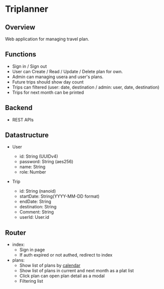 # Triplanner

## Overview
Web application for managing travel plan. 

## Functions
- Sign in / Sign out
- User can Create / Read / Update / Delete plan for own.
- Admin can managing usera and user's plans.
- Future trips should show day count
- Trips can filtered (user: date, destination / admin: user, date, destination)
- Trips for next month can be printed

## Backend
- REST APIs

## Datastructure
- User
  - id: String (UUIDv4)
  - password: String (aes256)
  - name: String
  - role: Number

- Trip
  - id: String (nanoid)
  - startDate: String(YYYY-MM-DD format)
  - endDate: String
  - destination: String
  - Comment: String
  - userId: User.id

## Router
- index:
  - Sign in page
  - If auth expired or not authed, redirect to index
- plans:
  - Show list of plans by [calendar](https://fullcalendar.io/)
  - Show list of plans in current and next month as a plat list
  - Click plan can open plan detail as a modal
  - Filtering list


